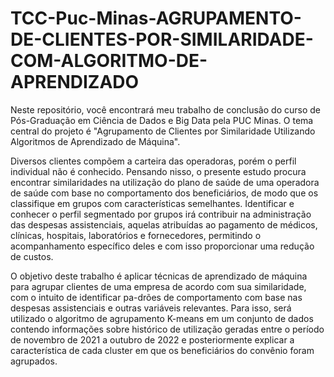 # TCC-Puc-Minas-AGRUPAMENTO-DE-CLIENTES-POR-SIMILARIDADE-COM-ALGORITMO-DE-APRENDIZADO
Neste repositório, você encontrará meu trabalho de conclusão do curso de Pós-Graduação em Ciência de Dados e Big Data pela PUC Minas. O tema central do projeto é "Agrupamento de Clientes por Similaridade Utilizando Algoritmos de Aprendizado de Máquina". 

Diversos clientes compõem a carteira das operadoras, porém o perfil individual não é conhecido. Pensando nisso, o presente estudo procura encontrar similaridades na utilização do plano de saúde de uma operadora de saúde com base no comportamento dos beneficiários, de modo que os classifique em grupos com características semelhantes. Identificar e conhecer o perfil segmentado por grupos irá contribuir na administração das despesas assistenciais, aquelas atribuídas ao pagamento de médicos, clínicas, hospitais, laboratórios e fornecedores, permitindo o acompanhamento específico deles e com isso proporcionar uma redução de custos. 

O objetivo deste trabalho é aplicar técnicas de aprendizado de máquina para agrupar clientes de uma empresa de acordo com sua similaridade, com o intuito de identificar pa-drões de comportamento com base nas despesas assistenciais e outras variáveis relevantes. Para isso, será utilizado o algoritmo de agrupamento K-means em um conjunto de dados contendo informações sobre histórico de utilização geradas entre o período de novembro de 2021 a outubro de 2022 e posteriormente explicar a característica de cada cluster em que os beneficiários do convênio foram agrupados.
